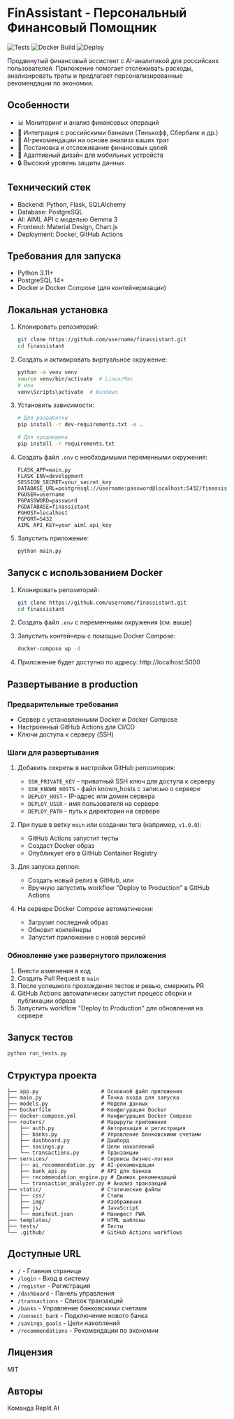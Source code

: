 # FinAssistant - Персональный Финансовый Помощник

![Tests](https://github.com/username/finassistant/actions/workflows/test-workflow.yml/badge.svg)
![Docker Build](https://github.com/username/finassistant/actions/workflows/docker-workflow.yml/badge.svg)
![Deploy](https://github.com/username/finassistant/actions/workflows/deploy-workflow.yml/badge.svg)

Продвинутый финансовый ассистент с AI-аналитикой для российских пользователей. Приложение помогает отслеживать расходы, анализировать траты и предлагает персонализированные рекомендации по экономии.

## Особенности

- 📊 Мониторинг и анализ финансовых операций
- 🏦 Интеграция с российскими банками (Тинькофф, Сбербанк и др.)
- 🤖 AI-рекомендации на основе анализа ваших трат
- 🎯 Постановка и отслеживание финансовых целей
- 📱 Адаптивный дизайн для мобильных устройств
- 🔒 Высокий уровень защиты данных

## Технический стек

- Backend: Python, Flask, SQLAlchemy
- Database: PostgreSQL
- AI: AIML API с моделью Gemma 3
- Frontend: Material Design, Chart.js
- Deployment: Docker, GitHub Actions

## Требования для запуска

- Python 3.11+
- PostgreSQL 14+
- Docker и Docker Compose (для контейнеризации)

## Локальная установка

1. Клонировать репозиторий:
   ```bash
   git clone https://github.com/username/finassistant.git
   cd finassistant
   ```

2. Создать и активировать виртуальное окружение:
   ```bash
   python -m venv venv
   source venv/bin/activate  # Linux/Mac
   # или
   venv\Scripts\activate  # Windows
   ```

3. Установить зависимости:
   ```bash
   # Для разработки
   pip install -r dev-requirements.txt -e .
   
   # Для продакшена
   pip install -r requirements.txt
   ```

4. Создать файл `.env` с необходимыми переменными окружения:
   ```
   FLASK_APP=main.py
   FLASK_ENV=development
   SESSION_SECRET=your_secret_key
   DATABASE_URL=postgresql://username:password@localhost:5432/finassistant
   PGUSER=username
   PGPASSWORD=password
   PGDATABASE=finassistant
   PGHOST=localhost
   PGPORT=5432
   AIML_API_KEY=your_aiml_api_key
   ```

5. Запустить приложение:
   ```bash
   python main.py
   ```

## Запуск с использованием Docker

1. Клонировать репозиторий:
   ```bash
   git clone https://github.com/username/finassistant.git
   cd finassistant
   ```

2. Создать файл `.env` с переменными окружения (см. выше)

3. Запустить контейнеры с помощью Docker Compose:
   ```bash
   docker-compose up -d
   ```

4. Приложение будет доступно по адресу: http://localhost:5000

## Развертывание в production

### Предварительные требования

- Сервер с установленными Docker и Docker Compose
- Настроенный GitHub Actions для CI/CD
- Ключи доступа к серверу (SSH)

### Шаги для развертывания

1. Добавить секреты в настройки GitHub репозитория:
   - `SSH_PRIVATE_KEY` - приватный SSH ключ для доступа к серверу
   - `SSH_KNOWN_HOSTS` - файл known_hosts с записью о сервере
   - `DEPLOY_HOST` - IP-адрес или домен сервера
   - `DEPLOY_USER` - имя пользователя на сервере
   - `DEPLOY_PATH` - путь к директории на сервере

2. При пуше в ветку `main` или создании тега (например, `v1.0.0`):
   - GitHub Actions запустит тесты
   - Создаст Docker образ
   - Опубликует его в GitHub Container Registry

3. Для запуска деплоя:
   - Создать новый релиз в GitHub, или
   - Вручную запустить workflow "Deploy to Production" в GitHub Actions

4. На сервере Docker Compose автоматически:
   - Загрузит последний образ
   - Обновит контейнеры
   - Запустит приложение с новой версией

### Обновление уже развернутого приложения

1. Внести изменения в код
2. Создать Pull Request в `main`
3. После успешного прохождения тестов и ревью, смержить PR
4. GitHub Actions автоматически запустит процесс сборки и публикации образа
5. Запустить workflow "Deploy to Production" для обновления на сервере

## Запуск тестов

```bash
python run_tests.py
```

## Структура проекта

```
├── app.py                    # Основной файл приложения
├── main.py                   # Точка входа для запуска
├── models.py                 # Модели данных
├── Dockerfile                # Конфигурация Docker
├── docker-compose.yml        # Конфигурация Docker Compose
├── routers/                  # Маршруты приложения
│   ├── auth.py               # Авторизация и регистрация
│   ├── banks.py              # Управление банковскими счетами
│   ├── dashboard.py          # Дашборд
│   ├── savings.py            # Цели накоплений
│   └── transactions.py       # Транзакции
├── services/                 # Сервисы бизнес-логики
│   ├── ai_recommendation.py  # AI-рекомендации
│   ├── bank_api.py           # API для банков
│   ├── recommendation_engine.py # Движок рекомендаций
│   └── transaction_analyzer.py # Анализ транзакций
├── static/                   # Статические файлы
│   ├── css/                  # Стили
│   ├── img/                  # Изображения
│   ├── js/                   # JavaScript
│   └── manifest.json         # Манифест PWA
├── templates/                # HTML шаблоны
├── tests/                    # Тесты
└── .github/                  # GitHub Actions workflows
```

## Доступные URL

- `/` - Главная страница
- `/login` - Вход в систему
- `/register` - Регистрация
- `/dashboard` - Панель управления
- `/transactions` - Список транзакций
- `/banks` - Управление банковскими счетами
- `/connect_bank` - Подключение нового банка
- `/savings_goals` - Цели накоплений
- `/recommendations` - Рекомендации по экономии

## Лицензия

MIT

## Авторы

Команда Replit AI